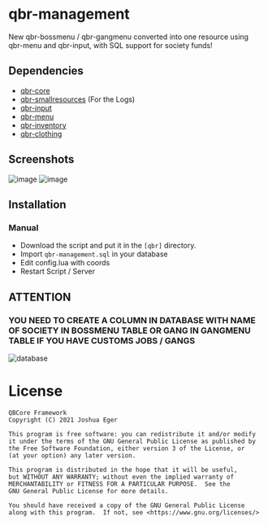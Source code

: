# qbr-management

New qbr-bossmenu / qbr-gangmenu converted into one resource using qbr-menu and qbr-input, with SQL support for society funds!

## Dependencies
- [qbr-core](https://github.com/qbcore-redm-framework/qbr-core)
- [qbr-smallresources](https://github.com/qbcore-redm-framework/qbr-smallresources) (For the Logs)
- [qbr-input](https://github.com/qbcore-redm-framework/qbr-input)
- [qbr-menu](https://github.com/qbcore-redm-framework/qbr-menu)
- [qbr-inventory](https://github.com/qbcore-redm-framework/qbr-inventory)
- [qbr-clothing](https://github.com/qbcore-redm-framework/qbr-clothing)

## Screenshots
![image](https://i.imgur.com/9yiQZDX.png)
![image](https://i.imgur.com/MRMWeqX.png)

## Installation
### Manual
- Download the script and put it in the `[qbr]` directory.
- Import `qbr-management.sql` in your database
- Edit config.lua with coords
- Restart Script / Server

## ATTENTION
### YOU NEED TO CREATE A COLUMN IN DATABASE WITH NAME OF SOCIETY IN BOSSMENU TABLE OR GANG IN GANGMENU TABLE IF YOU HAVE CUSTOMS JOBS / GANGS
![database](https://i.imgur.com/JZnEK4M.png)

# License

    QBCore Framework
    Copyright (C) 2021 Joshua Eger

    This program is free software: you can redistribute it and/or modify
    it under the terms of the GNU General Public License as published by
    the Free Software Foundation, either version 3 of the License, or
    (at your option) any later version.

    This program is distributed in the hope that it will be useful,
    but WITHOUT ANY WARRANTY; without even the implied warranty of
    MERCHANTABILITY or FITNESS FOR A PARTICULAR PURPOSE.  See the
    GNU General Public License for more details.

    You should have received a copy of the GNU General Public License
    along with this program.  If not, see <https://www.gnu.org/licenses/>
